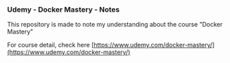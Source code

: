 ### Udemy - Docker Mastery - Notes

This repository is made to note my understanding about the course "Docker Mastery"

For course detail, check here [https://www.udemy.com/docker-mastery/](https://www.udemy.com/docker-mastery/)
